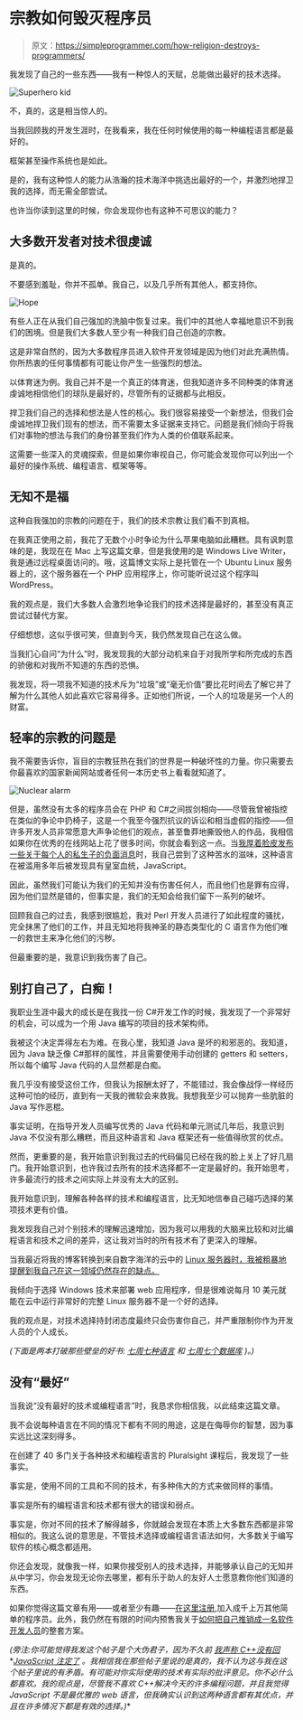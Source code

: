 # 宗教如何毁灭程序员

> 原文：<https://simpleprogrammer.com/how-religion-destroys-programmers/>

我发现了自己的一些东西——我有一种惊人的天赋，总能做出最好的技术选择。



![Superhero kid](img/afea59878af890e8dd047fc842d3e13c.png "Superhero kid")



不，真的，这是相当惊人的。

当我回顾我的开发生涯时，在我看来，我在任何时候使用的每一种编程语言都是最好的。

框架甚至操作系统也是如此。

是的，我有这种惊人的能力从浩瀚的技术海洋中挑选出最好的一个，并激烈地捍卫我的选择，而无需全部尝试。

也许当你读到这里的时候，你会发现你也有这种不可思议的能力？

## 大多数开发者对技术很虔诚

是真的。

不要感到羞耻，你并不孤单。我自己，以及几乎所有其他人，都支持你。



![Hope](img/fdb71dd3c722a52757a029150dddabb7.png "Hope")



有些人正在从我们自己强加的洗脑中恢复过来。我们中的其他人幸福地意识不到我们的困境。但是我们大多数人至少有一种我们自己创造的宗教。

这是非常自然的，因为大多数程序员进入软件开发领域是因为他们对此充满热情。你所热衷的任何事情都有可能让你产生一些强烈的想法。

以体育迷为例。我自己并不是一个真正的体育迷，但我知道许多不同种类的体育迷虔诚地相信他们的球队是最好的，尽管所有的证据都与此相反。

捍卫我们自己的选择和想法是人性的核心。我们很容易接受一个新想法，但我们会虔诚地捍卫我们现有的想法，而不需要太多证据来支持它。问题是我们倾向于将我们对事物的想法与我们的身份甚至我们作为人类的价值联系起来。

这需要一些深入的灵魂探索，但是如果你审视自己，你可能会发现你可以列出一个最好的操作系统、编程语言、框架等等。

## 无知不是福

这种自我强加的宗教的问题在于，我们的技术宗教让我们看不到真相。

在我真正使用之前，我花了无数个小时争论为什么苹果电脑如此糟糕。具有讽刺意味的是，我现在在 Mac 上写这篇文章，但是我使用的是 Windows Live Writer，我是通过远程桌面访问的。哦，这篇博文实际上是托管在一个 Ubuntu Linux 服务器上的，这个服务器在一个 PHP 应用程序上，你可能听说过这个程序叫 WordPress。

我的观点是，我们大多数人会激烈地争论我们的技术选择是最好的，甚至没有真正尝试过替代方案。

仔细想想，这似乎很可笑，但直到今天，我仍然发现自己在这么做。

当我扪心自问“为什么”时，我发现我的大部分动机来自于对我所学和所完成的东西的骄傲和对我所不知道的东西的恐惧。

我发现，将一项我不知道的技术斥为“垃圾”或“毫无价值”要比花时间去了解它并了解为什么其他人如此喜欢它容易得多。正如他们所说，一个人的垃圾是另一个人的财富。

## 轻率的宗教的问题是

我不需要告诉你，盲目的宗教狂热在我们的世界是一种破坏性的力量。你只需要去你最喜欢的国家新闻网站或者任何一本历史书上看看就知道了。



![Nuclear alarm](img/15cb3607b8875dbc56088c3208b7a746.png "Nuclear alarm")



但是，虽然没有太多的程序员会在 PHP 和 C#之间拔剑相向——尽管我曾被指控在类似的争论中扔椅子，这是一个我至今强烈抗议的诉讼和相当虚假的指控——但许多开发人员非常愿意大声争论他们的观点，甚至鲁莽地撕毁他人的作品，我相信如果你在优秀的在线网站上花了很多时间，你就会看到这一点。当[我厚着脸皮发布一些关于每个人的私生子的负面消息](https://simpleprogrammer.com/2013/05/06/why-javascript-is-doomed/)时，我自己尝到了这种苦水的滋味，这种语言在被滥用多年后被发现具有皇室血统，JavaScript。

因此，虽然我们可能认为我们的无知并没有伤害任何人，而且他们也是罪有应得，因为他们显然是错的，但事实是，我们的无知会给我们留下一系列的破坏。

回顾我自己的过去，我感到很尴尬，我对 Perl 开发人员进行了如此程度的骚扰，完全抹黑了他们的工作，并且无知地将我神圣的静态类型化的 C 语言作为他们唯一的救世主来净化他们的污秽。

但最重要的是，我意识到我伤害了自己。

## 别打自己了，白痴！

我职业生涯中最大的成长是在我找一份 C#开发工作的时候，我发现了一个非常好的机会，可以成为一个用 Java 编写的项目的技术架构师。

我被这个决定弄得左右为难。在我心里，我知道 Java 是坏的和邪恶的。我知道，因为 Java 缺乏像 C#那样的属性，并且需要使用手动创建的 getters 和 setters，所以每个编写 Java 代码的人显然都是白痴。

我几乎没有接受这份工作，但我认为报酬太好了，不能错过，我会像战俘一样经历这种可怕的经历，直到有一天我的微软会来救我。我想我至少可以抛弃一些肮脏的 Java 写作恶棍。

事实证明，在指导开发人员编写优秀的 Java 代码和单元测试几年后，我意识到 Java 不仅没有那么糟糕，而且这种语言和 Java 框架还有一些值得欣赏的优点。

然而，更重要的是，我开始意识到我过去的代码偏见已经在我的脸上关上了好几扇门。我开始意识到，也许我过去所有的技术选择都不一定是最好的。我开始思考，许多最流行的技术之间实际上并没有太大的区别。

我开始意识到，理解各种各样的技术和编程语言，比无知地信奉自己碰巧选择的某项技术更有价值。

我发现我自己对个别技术的理解迅速增加，因为我可以用我的大脑来比较和对比编程语言和技术之间的差异，这让我对当时的所有技术有了更深入的理解。

当我最近将我的博客转换到来自数字海洋的云中的 [Linux 服务器时，我被粗暴地提醒到我自己在这一领域仍然存在的缺点。](https://www.digitalocean.com/?refcode=e701a0a76767)

我倾向于选择 Windows 技术来部署 web 应用程序，但是很难说每月 10 美元就能在云中运行非常好的完整 Linux 服务器不是一个好的选择。

我的观点是，对技术选择持封闭态度最终只会伤害你自己，并严重限制你作为开发人员的个人成长。

*(下面是两本打破那些壁垒的好书:* [*七周七种语言*](http://www.amazon.com/gp/product/193435659X/ref=as_li_ss_tl?ie=UTF8&camp=1789&creative=390957&creativeASIN=193435659X&linkCode=as2&tag=makithecompsi-20) *和* [*七周七个数据库*](http://www.amazon.com/gp/product/1934356921/ref=as_li_ss_tl?ie=UTF8&camp=1789&creative=390957&creativeASIN=1934356921&linkCode=as2&tag=makithecompsi-20) *)。)*

## 没有“最好”

当我说“没有最好的技术或编程语言”时，我恳求你相信我，以此结束这篇文章。

我不会说每种语言在不同的情况下都有不同的用途，这是在侮辱你的智慧，因为事实远比这深刻得多。

在创建了 40 多门关于各种技术和编程语言的 Pluralsight 课程后，我发现了一些事实。

事实是，使用不同的工具和不同的技术，有多种伟大的方式来做同样的事情。

事实是所有的编程语言和技术都有很大的错误和弱点。

事实是，你对不同的技术了解得越多，你就越会发现在本质上大多数东西都是非常相似的。我这么说的意思是，不管技术选择或编程语言语法如何，大多数关于编写软件的核心概念都适用。

你还会发现，就像我一样，如果你接受别人的技术选择，并能够承认自己的无知并从中学习，你会发现无论你去哪里，都有乐于助人的友好人士愿意教你他们知道的东西。

如果你觉得这篇文章有用——或者至少有趣——[在这里注册](https://simpleprogrammer.com/email),加入成千上万其他简单的程序员。此外，我仍然在有限的时间内预售我关于[如何把自己推销成一名软件开发人员](https://simpleprogrammer.com/howtomarketyourself)的整套方案。

*(旁注:你可能觉得我发这个帖子是个大伪君子，因为不久前* [*我声称 C++没有回*](https://simpleprogrammer.com/2012/12/01/why-c-is-not-back/)*[*JavaScript 注定了*](https://simpleprogrammer.com/2013/05/06/why-javascript-is-doomed/) *。我相信我在那些帖子里说的是真的，我不认为这与我在这个帖子里说的有矛盾。有可能对你实际使用的技术有实际的批评意见。你不必什么都喜欢。我的观点是，尽管我不喜欢 C++解决今天的许多编程问题，并且我觉得 JavaScript 不是最优雅的 web 语言，但我确实认识到这两种语言都有其优点，并且在许多情况下都是有效的选择。)**
